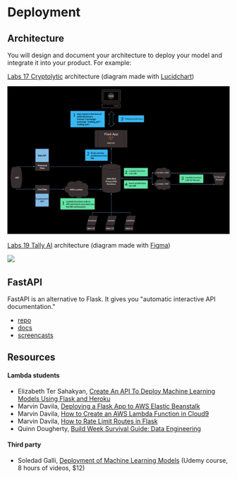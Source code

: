 # Deployment

## Architecture 

You will design and document your architecture to deploy your model and integrate it into your product. For example:

[Labs 17 Cryptolytic](https://github.com/Lambda-School-Labs/cryptolytic-ds) architecture (diagram made with [Lucidchart](https://www.lucidchart.com/))

![](https://github.com/Cryptolytic-app/cryptolyticapp/blob/master/assets/cryptolytic-architecture.png?raw=true)

[Labs 19 Tally AI](https://github.com/Lambda-School-Labs/tally-ai-ds) architecture (diagram made with [Figma](https://www.figma.com/))

![](https://i.ibb.co/RYvKF1C/Tally-Schema-5.png)


## FastAPI

FastAPI is an alternative to Flask. It gives you "automatic interactive API documentation."

- [repo](https://github.com/tiangolo/fastapi)
- [docs](https://fastapi.tiangolo.com/)
- [screencasts](https://calmcode.io/fastapi/hello-world.html)

## Resources

#### Lambda students
- Elizabeth Ter Sahakyan, [Create An API To Deploy Machine Learning Models Using Flask and Heroku](https://towardsdatascience.com/create-an-api-to-deploy-machine-learning-models-using-flask-and-heroku-67a011800c50)
- Marvin Davila, [Deploying a Flask App to AWS Elastic Beanstalk](https://medium.com/analytics-vidhya/deploying-a-flask-app-to-aws-elastic-beanstalk-f320033fda3c)
- Marvin Davila, [How to Create an AWS Lambda Function in Cloud9](https://medium.com/analytics-vidhya/how-to-create-an-aws-lambda-function-in-cloud9-86255e456747)
- Marvin Davila, [How to Rate Limit Routes in Flask](https://medium.com/analytics-vidhya/how-to-rate-limit-routes-in-flask-61c6c791961b)
- Quinn Dougherty, [Build Week Survival Guide: Data Engineering](https://github.com/quinn-dougherty/build-week-survival-guide-data-engineering-machine-learning/blob/master/data-engineering-README.md)

#### Third party
- Soledad Galli, [Deployment of Machine Learning Models](https://www.udemy.com/course/deployment-of-machine-learning-models/) (Udemy course, 8 hours of videos, $12)


<!-- 

## AWS Elastic Beanstalk

[AWS in Plain English](https://expeditedsecurity.com/aws-in-plain-english/) says "Elastic Beanstalk should have been called Amazon Platform as a Service. Use this to move your app hosted on Heroku to AWS when it gets too expensive."

-->